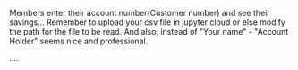 Members enter their account number(Customer number) and see their savings...
Remember to upload your csv file in jupyter cloud or else modify the path for the file to be read.
And also, instead of "Your name" - "Account Holder" seems nice and professional.

....
